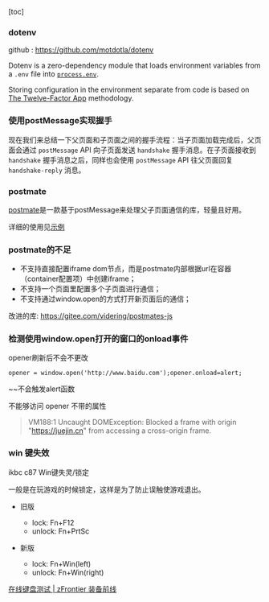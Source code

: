 [toc]



### dotenv

github : https://github.com/motdotla/dotenv

Dotenv is a zero-dependency module that loads environment variables from a `.env` file into [`process.env`](https://nodejs.org/docs/latest/api/process.html#process_process_env). 

Storing configuration in the environment separate from code is based on [The Twelve-Factor App](http://12factor.net/config) methodology.





### 使用postMessage实现握手

现在我们来总结一下父页面和子页面之间的握手流程：当子页面加载完成后，父页面会通过 `postMessage` API 向子页面发送 `handshake` 握手消息。在子页面接收到 `handshake` 握手消息之后，同样也会使用 `postMessage` API 往父页面回复 `handshake-reply` 消息。



### postmate

[postmate](https://links.jianshu.com/go?to=https%3A%2F%2Fwww.npmjs.com%2Fpackage%2Fpostmate)是一款基于postMessage来处理父子页面通信的库，轻量且好用。

详细的使用见[示例](https://blog.csdn.net/qq_36380426/article/details/109792405)

### postmate的不足

- 不支持直接配置iframe dom节点，而是postmate内部根据url在容器（container配置项）中创建iframe；
- 不支持一个页面里配置多个子页面进行通信；
- 不支持通过window.open的方式打开新页面后的通信；

改进的库: https://gitee.com/videring/postmates-js



### 检测使用window.open打开的窗口的onload事件

opener刷新后不会不更改

`opener = window.open('http://www.baidu.com');opener.onload=alert;`

~~不会触发alert函数

不能够访问 opener 不带的属性

> VM188:1 Uncaught DOMException: Blocked a frame with origin "https://juejin.cn" from accessing a cross-origin frame.





### win 键失效

ikbc c87 Win键失灵/锁定

一般是在玩游戏的时候锁定，这样是为了防止误触使游戏退出。

- 旧版
  - lock: Fn+F12
  - unlock: Fn+PrtSc

- 新版
  - lock: Fn+Win(left)
  - unlock: Fn+Win(right)

[在线键盘测试 | zFrontier 装备前线](https://www.zfrontier.com/lab/keyboardTester)